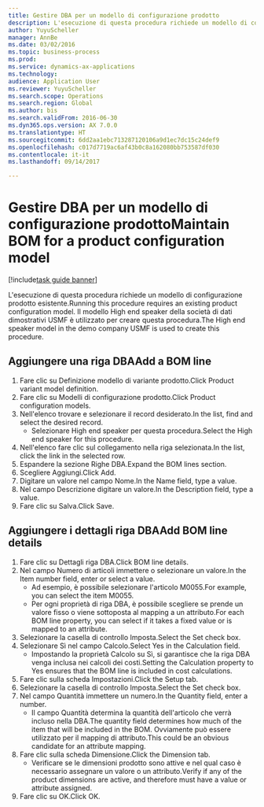 ```yaml
--- 
title: Gestire DBA per un modello di configurazione prodotto
description: L'esecuzione di questa procedura richiede un modello di configurazione prodotto esistente.
author: YuyuScheller
manager: AnnBe
ms.date: 03/02/2016
ms.topic: business-process
ms.prod: 
ms.service: dynamics-ax-applications
ms.technology: 
audience: Application User
ms.reviewer: YuyuScheller
ms.search.scope: Operations
ms.search.region: Global
ms.author: bis
ms.search.validFrom: 2016-06-30
ms.dyn365.ops.version: AX 7.0.0
ms.translationtype: HT
ms.sourcegitcommit: 6dd2aa1ebc713287120106a9d1ec7dc15c24def9
ms.openlocfilehash: c017d7719ac6af43b0c8a162080bb753587df030
ms.contentlocale: it-it
ms.lasthandoff: 09/14/2017

---
```

# <a name="maintain-bom-for-a-product-configuration-model"></a><span data-ttu-id="39fa0-103">Gestire DBA per un modello di configurazione prodotto</span><span class="sxs-lookup"><span data-stu-id="39fa0-103">Maintain BOM for a product configuration model</span></span>

[!include[task guide banner](../../includes/task-guide-banner.md)]

<span data-ttu-id="39fa0-104">L'esecuzione di questa procedura richiede un modello di configurazione prodotto esistente.</span><span class="sxs-lookup"><span data-stu-id="39fa0-104">Running this procedure requires an existing product configuration model.</span></span> <span data-ttu-id="39fa0-105">Il modello High end speaker della società di dati dimostrativi USMF è utilizzato per creare questa procedura.</span><span class="sxs-lookup"><span data-stu-id="39fa0-105">The High end speaker model in the demo company USMF is used to create this procedure.</span></span>


## <a name="add-a-bom-line"></a><span data-ttu-id="39fa0-106">Aggiungere una riga DBA</span><span class="sxs-lookup"><span data-stu-id="39fa0-106">Add a BOM line</span></span>
1. <span data-ttu-id="39fa0-107">Fare clic su Definizione modello di variante prodotto.</span><span class="sxs-lookup"><span data-stu-id="39fa0-107">Click Product variant model definition.</span></span>
2. <span data-ttu-id="39fa0-108">Fare clic su Modelli di configurazione prodotto.</span><span class="sxs-lookup"><span data-stu-id="39fa0-108">Click Product configuration models.</span></span>
3. <span data-ttu-id="39fa0-109">Nell'elenco trovare e selezionare il record desiderato.</span><span class="sxs-lookup"><span data-stu-id="39fa0-109">In the list, find and select the desired record.</span></span>
    * <span data-ttu-id="39fa0-110">Selezionare High end speaker per questa procedura.</span><span class="sxs-lookup"><span data-stu-id="39fa0-110">Select the High end speaker for this procedure.</span></span>  
4. <span data-ttu-id="39fa0-111">Nell'elenco fare clic sul collegamento nella riga selezionata.</span><span class="sxs-lookup"><span data-stu-id="39fa0-111">In the list, click the link in the selected row.</span></span>
5. <span data-ttu-id="39fa0-112">Espandere la sezione Righe DBA.</span><span class="sxs-lookup"><span data-stu-id="39fa0-112">Expand the BOM lines section.</span></span>
6. <span data-ttu-id="39fa0-113">Scegliere Aggiungi.</span><span class="sxs-lookup"><span data-stu-id="39fa0-113">Click Add.</span></span>
7. <span data-ttu-id="39fa0-114">Digitare un valore nel campo Nome.</span><span class="sxs-lookup"><span data-stu-id="39fa0-114">In the Name field, type a value.</span></span>
8. <span data-ttu-id="39fa0-115">Nel campo Descrizione digitare un valore.</span><span class="sxs-lookup"><span data-stu-id="39fa0-115">In the Description field, type a value.</span></span>
9. <span data-ttu-id="39fa0-116">Fare clic su Salva.</span><span class="sxs-lookup"><span data-stu-id="39fa0-116">Click Save.</span></span>

## <a name="add-bom-line-details"></a><span data-ttu-id="39fa0-117">Aggiungere i dettagli riga DBA</span><span class="sxs-lookup"><span data-stu-id="39fa0-117">Add BOM line details</span></span>
1. <span data-ttu-id="39fa0-118">Fare clic su Dettagli riga DBA.</span><span class="sxs-lookup"><span data-stu-id="39fa0-118">Click BOM line details.</span></span>
2. <span data-ttu-id="39fa0-119">Nel campo Numero di articoli immettere o selezionare un valore.</span><span class="sxs-lookup"><span data-stu-id="39fa0-119">In the Item number field, enter or select a value.</span></span>
    * <span data-ttu-id="39fa0-120">Ad esempio, è possibile selezionare l'articolo M0055.</span><span class="sxs-lookup"><span data-stu-id="39fa0-120">For example, you can select the item M0055.</span></span>  
    * <span data-ttu-id="39fa0-121">Per ogni proprietà di riga DBA, è possibile scegliere se prende un valore fisso o viene sottoposta al mapping a un attributo.</span><span class="sxs-lookup"><span data-stu-id="39fa0-121">For each BOM line property, you can select if it takes a fixed value or is mapped to an attribute.</span></span>  
3. <span data-ttu-id="39fa0-122">Selezionare la casella di controllo Imposta.</span><span class="sxs-lookup"><span data-stu-id="39fa0-122">Select the Set check box.</span></span>
4. <span data-ttu-id="39fa0-123">Selezionare Sì nel campo Calcolo.</span><span class="sxs-lookup"><span data-stu-id="39fa0-123">Select Yes in the Calculation field.</span></span>
    * <span data-ttu-id="39fa0-124">Impostando la proprietà Calcolo su Sì, si garantisce che la riga DBA venga inclusa nei calcoli dei costi.</span><span class="sxs-lookup"><span data-stu-id="39fa0-124">Setting the Calculation property to Yes ensures that the BOM line is included in cost calculations.</span></span>  
5. <span data-ttu-id="39fa0-125">Fare clic sulla scheda Impostazioni.</span><span class="sxs-lookup"><span data-stu-id="39fa0-125">Click the Setup tab.</span></span>
6. <span data-ttu-id="39fa0-126">Selezionare la casella di controllo Imposta.</span><span class="sxs-lookup"><span data-stu-id="39fa0-126">Select the Set check box.</span></span>
7. <span data-ttu-id="39fa0-127">Nel campo Quantità immettere un numero.</span><span class="sxs-lookup"><span data-stu-id="39fa0-127">In the Quantity field, enter a number.</span></span>
    * <span data-ttu-id="39fa0-128">Il campo Quantità determina la quantità dell'articolo che verrà incluso nella DBA.</span><span class="sxs-lookup"><span data-stu-id="39fa0-128">The quantity field determines how much of the item that will be included in the BOM.</span></span> <span data-ttu-id="39fa0-129">Ovviamente può essere utilizzato per il mapping di attributo.</span><span class="sxs-lookup"><span data-stu-id="39fa0-129">This could be an obvious candidate for an attribute mapping.</span></span>  
8. <span data-ttu-id="39fa0-130">Fare clic sulla scheda Dimensione.</span><span class="sxs-lookup"><span data-stu-id="39fa0-130">Click the Dimension tab.</span></span>
    * <span data-ttu-id="39fa0-131">Verificare se le dimensioni prodotto sono attive e nel qual caso è necessario assegnare un valore o un attributo.</span><span class="sxs-lookup"><span data-stu-id="39fa0-131">Verify if any of the product dimensions are active,  and therefore must have a value or attribute assigned.</span></span>  
9. <span data-ttu-id="39fa0-132">Fare clic su OK.</span><span class="sxs-lookup"><span data-stu-id="39fa0-132">Click OK.</span></span>


